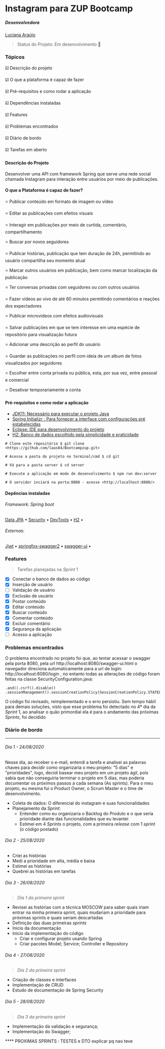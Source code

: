 # Instagram para ZUP Bootcamp

##### Desenvolvedora

[Luciana Araújo](https://github.com/laas84)



> Status do Projeto: Em desenvolvimento 🚧

### Tópicos

:ballot_box_with_check: Descrição do projeto

:ballot_box_with_check:  O que a plataforma é capaz de fazer

:ballot_box_with_check: Pré-requisitos e como rodar a aplicação

:ballot_box_with_check: Dependências instaladas​ 

:ballot_box_with_check: Features​

:ballot_box_with_check: Problemas encontrados​ 

:ballot_box_with_check: Diário de bordo

:ballot_box_with_check: ​  Tarefas em aberto

#### Descrição do Projeto 

Desenvolver uma API com framework Spring que serve uma rede social chamada Instagram para interação entre usuários por meio de publicações.

#### O que a Plataforma é capaz de fazer?  

:star: Publicar conteúdo em formato de imagem ou vídeo

:star: Editar as publicações com efeitos visuais

:star: Interagir em publicações por meio de curtida, comentário, compartilhamento

:star: Buscar por novos seguidores

:star: Publicar histórias, publicação que tem duração de 24h, permitindo ao usuário compartilha seu momento atual

:star: Marcar outros usuários em publicação, bem como marcar localização da publicação

:star: Ter conversas privadas com seguidores ou com outros usuários

:star: Fazer vídeos ao vivo de até 60 minutos permitindo comentários e reações dos expectadores

:star: Publicar microvídeos com efeitos audiovisuais

:star: Salvar publicações em que se tem interesse em uma espécie de repositório para visualização futura

:star: Adicionar uma descrição ao perfil do usuário

:star: Guardar as publicações no perfil com ideia de um album de fotos visualizados por seguidores

:star: Escolher entre conta privada ou pública, esta, por sua vez, entre pessoal e comercial

:star: Desativar temporariamente a conta 



#### Pré-requisitos e como rodar a aplicação

- [JDK11: Necessário para executar o projeto Java](https://www.oracle.com/java/technologies/javase-downloads.html)
- [Spring Initializr : Para fornecer a interface com configurações pré estabelecidas](https://start.spring.io/)
- [Eclipse:  IDE para desenvolvimento do projeto](https://www.eclipse.org/downloads/)
- [H2:  Banco de dados escolhido pela simplicidade e praticidade](https://www.h2database.com)


`` # Clone este repositório $ git clone <https://github.com/laas84/Bootcampzup.git> ``

`` # Acesse a pasta do projeto no terminal/cmd $ cd git `` 

`` # Vá para a pasta server $ cd server ``

`` # Execute a aplicação em modo de desenvolvimento $ npm run dev:server ``

`` # O servidor inciará na porta:8080 - acesse <http://localhost:8080/> ``

#### Depências instaladas

###### Framework: Spring boot

<p align="left">
 <a href="#objetivo">Data JPA</a> •
 <a href="#roadmap">Security</a> • 
 <a href="#tecnologias">DevTools</a> • 
 <a href="#contribuicao">H2</a> • 
 </p>


###### Externas: 

<p align="left">
 <a href="#objetivo">Jjwt</a> •
 <a href="#roadmap">springfox-swagger2</a> • 
 <a href="#tecnologias">swagger-ui</a> • 
 </p>

 ### Features  
 
> Tarefas planejadas na *Sprint* 1

- [x] Conectar o  banco de dados ao código 
- [x] Inserção de usuário
- [ ] Validação de usuário
- [x] Exclusão de usuário
- [x] Postar conteúdo
- [x] Editar conteúdo
- [x] Buscar conteúdo
- [x] Comentar conteúdo
- [x] Excluir comentário
- [x] Segurança da aplicação
- [ ] Acesso a aplicação

### Problemas encontrados

O problema encontrado no projeto foi que, ao tentar acessar o swagger pela porta 8080, pela url http://localhost:8080/swagger-ui.html o navegador direciona automaticamente para a url de login: http://localhost:8080/login , no entanto todas as alterações de código foram feitas na classe SecurityConfiguration.java: 

```
.and().csrf().disable()
.sessionManagement().sessionCreationPolicy(SessionCreationPolicy.STATELESS)
```
O código foi revisado, reimplementado e o erro persistiu. Sem tempo hábil para demais soluções, visto que esse problema foi detectado no 4º dia da *Sprint* 1, ao analisar o quão primordial ela é para o andamento das próximas *Sprints*, foi decidido 
### Diário de bordo

------

###### Dia 1 - 24/08/2020

Nesse dia, ao receber o e-mail, entendi a tarefa e analisei as palavras chaves para decidir como organizaria o meu projeto: "5 dias" e "prioridades", logo, decidi basear meu projeto em um projeto ágil, pois sabia que não conseguiria terminar o projeto em 5 dias, mas poderia documentar os próximos passos a cada semana (As sprints). Para o meu projeto, eu mesma fui o Product Owner, o Scrum Master e o time de desenvolvimento.

- Coleta de dados: O diferencial do instagram e suas funcionalidades
- Planejamento da *Sprint*:
  - Entender como eu organizaria o Backlog do Produto e o que seria prioridade diante das funcionalidades que eu levantei
  - Estimei em 4 *Sprints* o projeto, com a primeira *release* com 1 *sprint* (o código postado)



###### Dia 2 - 25/08/2020

- Criei as histórias
- Medi a prioridade em alta, média e baixa
- Estimei as histórias
- Quebrei as histórias em tarefas

###### Dia 3 - 26/08/2020

>*Dia 1 da primeira sprint*

- Revisei as histórias com a técnica MOSCOW para saber quais iriam entrar na minha primeira sprint, quais mudariam a prioridade para próximas sprints e quais seriam descartadas
- Definição das duas primeiras *sprints*
- Inicio da documentação
- Início da implementação do código
  - Criar e configurar projeto usando Spring 
  - Criar pacotes Model; Service; Controller e Repository
  
###### Dia 4 - 27/08/2020

>*Dia 2 da primeira sprint*
  - Criação de classes e interfaces
  - Implementação de CRUD
  - Estudo de documentação de Spring Security
  
 ###### Dia 5 - 28/08/2020 
 
 >*Dia 3 da primeira sprint*
  - Implementação da validação e segurança;
  - Implementação do Swagger;

**** PROXIMAS SPRINTS : TESTES e DTO explicar pq nao teve
